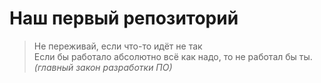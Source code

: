 # Наш первый репозиторий  


> Не переживай, если что-то идёт не так  
> Если бы работало абсолютно всё как надо, то не работал бы ты.
> *(главный закон разработки ПО)*
